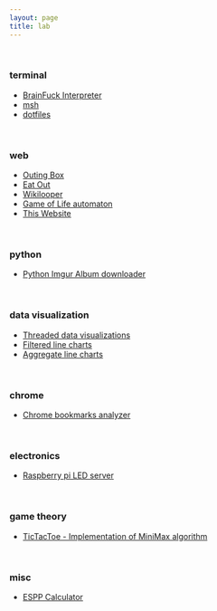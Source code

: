 ```yaml
---
layout: page
title: lab
---
```


<br />

### terminal
- [BrainFuck Interpreter](https://github.com/kartikanand/bfk)
- [msh](https://github.com/kartikanand/msh)
- [dotfiles](https://github.com/kartikanand/dotfiles)

<br />

### web
- [Outing Box](https://github.com/kartikanand/outing-box)
- [Eat Out](https://github.com/kartikanand/eat-out)
- [Wikilooper](https://github.com/kartikanand/wikilooper)
- [Game of Life automaton](https://github.com/kartikanand/game-of-life)
- [This Website](https://github.com/kartikanand/kartikanand.github.io)

<br />

### python
- [Python Imgur Album downloader](https://github.com/kartikanand/imgur-downloader)

<br />

### data visualization
- [Threaded data visualizations](https://github.com/kartikanand/threaded-data-vis)
- [Filtered line charts](https://github.com/kartikanand/filtered-line-charts)
- [Aggregate line charts](https://github.com/kartikanand/aggregate-line-charts)

<br />

### chrome
- [Chrome bookmarks analyzer](https://github.com/kartikanand/chrome-bookmarks-analyzer)

<br />

### electronics
- [Raspberry pi LED server](https://github.com/kartikanand/raspi-led-server)

<br />

### game theory
- [TicTacToe - Implementation of MiniMax algorithm](https://github.com/kartikanand/tictactoe)

<br />

### misc
- [ESPP Calculator](https://github.com/kartikanand/espp)
